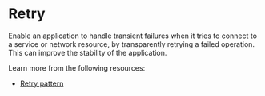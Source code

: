 # Retry

Enable an application to handle transient failures when it tries to connect to a service or network resource, by transparently retrying a failed operation. This can improve the stability of the application.

Learn more from the following resources:

- [Retry pattern](https://learn.microsoft.com/en-us/azure/architecture/patterns/retry)